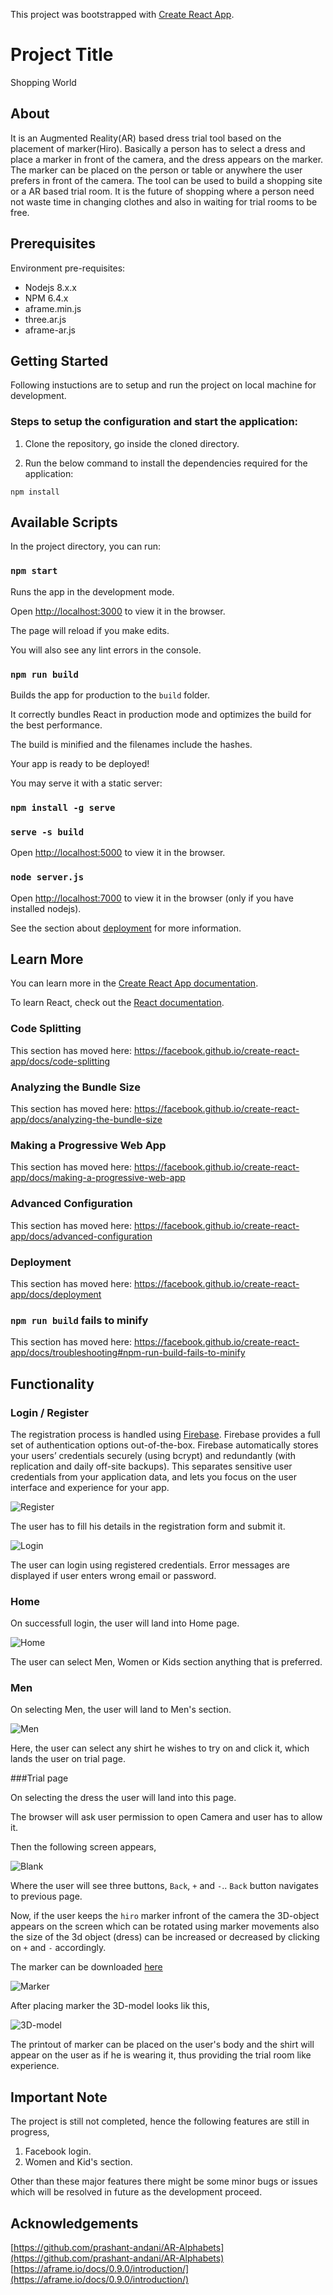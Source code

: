 This project was bootstrapped with [Create React App](https://github.com/facebook/create-react-app).

# Project Title
Shopping World

## About
It is an Augmented Reality(AR) based dress trial tool based on the placement of marker(Hiro). Basically a person has to select a dress and place a marker in front of the camera, and the dress appears on the marker. The marker can be placed on the person or table or anywhere the user prefers in front of the camera. The tool can be used to build a  shopping site or a AR based trial room. It is the future of shopping where a person need not waste time in changing clothes and also in waiting for trial rooms to be free.

## Prerequisites
Environment pre-requisites:

* Nodejs 8.x.x
* NPM 6.4.x
* aframe.min.js
* three.ar.js
* aframe-ar.js

## Getting Started

Following instuctions are to setup and run the project on local machine for development.

### Steps to setup the configuration and start the application:

1) Clone the repository, go inside the cloned directory.

2) Run the below command to install the dependencies required for the application:

  `npm install`

  ## Available Scripts

In the project directory, you can run:

### `npm start`

Runs the app in the development mode.

Open [http://localhost:3000](http://localhost:3000) to view it in the browser.

The page will reload if you make edits.

You will also see any lint errors in the console.

### `npm run build`

Builds the app for production to the `build` folder.

It correctly bundles React in production mode and optimizes the build for the best performance.

The build is minified and the filenames include the hashes.

Your app is ready to be deployed!

You may serve it with a static server:

### `npm install -g serve`

###  `serve -s build`

Open [http://localhost:5000](http://localhost:5000) to view it in the browser.

### `node server.js`

Open [http://localhost:7000](http://localhost:7000) to view it in the browser (only if you have installed nodejs).


See the section about [deployment](https://facebook.github.io/create-react-app/docs/deployment) for more information.

## Learn More

You can learn more in the [Create React App documentation](https://facebook.github.io/create-react-app/docs/getting-started).

To learn React, check out the [React documentation](https://reactjs.org/).

### Code Splitting

This section has moved here: https://facebook.github.io/create-react-app/docs/code-splitting

### Analyzing the Bundle Size

This section has moved here: https://facebook.github.io/create-react-app/docs/analyzing-the-bundle-size

### Making a Progressive Web App

This section has moved here: https://facebook.github.io/create-react-app/docs/making-a-progressive-web-app

### Advanced Configuration

This section has moved here: https://facebook.github.io/create-react-app/docs/advanced-configuration

### Deployment

This section has moved here: https://facebook.github.io/create-react-app/docs/deployment

### `npm run build` fails to minify

This section has moved here: https://facebook.github.io/create-react-app/docs/troubleshooting#npm-run-build-fails-to-minify

## Functionality

### Login / Register

The registration process is handled using [Firebase](https://firebase.google.com).
Firebase provides a full set of authentication options out-of-the-box. Firebase automatically stores your users’ credentials securely (using bcrypt) and redundantly (with replication and daily off-site backups). This separates sensitive user credentials from your application data, and lets you focus on the user interface and experience for your app.

![Register](images/register.png?raw=true "Register Page")

The user has to fill his details in the registration form and submit it.

![Login](images/login.png?raw=true "Login Page")

The user can login using registered credentials. Error messages are displayed if user enters wrong email or password.

### Home

On successfull login, the user will land into Home page.

![Home](images/home.png?raw=true "Home Page")

The user can select Men, Women or Kids section anything that is preferred.

### Men

On selecting Men, the user will land to Men's section.

![Men](images/shopMen.png?raw=true "Men's section Page")

Here, the user can select any shirt he wishes to try on and click it, which lands the user on trial page.

###Trial page

On selecting the dress the user will land into this page.

The browser will ask user permission to open Camera and user has to allow it.

Then the following screen appears,

![Blank](images/plainScreen.png?raw=true "Blank screen")

Where the user will see three buttons, `Back`, `+` and `-`..
`Back` button navigates to previous page.

Now, if the user keeps the `hiro` marker infront of the camera the 3D-object appears on the screen which can be rotated using marker movements also the size of the 3d object (dress) can be increased or decreased by clicking on `+` and `-` accordingly.

The marker can be downloaded [here](https://upload.wikimedia.org/wikipedia/commons/4/48/Hiro_marker_ARjs.png)

![Marker](images/hiro.png?raw=true "Hiro marker")

After placing marker the 3D-model looks lik this,

![3D-model](images/ar.png?raw=true "Shirt model")

The printout of marker can be placed on the user's body and the shirt will appear on the user as if he is wearing it, thus providing the trial room like experience.


## Important Note

The project is still not completed, hence the following features are still in progress,
1. Facebook login.
2. Women and Kid's section.

Other than these major features there might be some minor bugs or issues which will be resolved in future as the development proceed. 

## Acknowledgements

[https://github.com/prashant-andani/AR-Alphabets](https://github.com/prashant-andani/AR-Alphabets)
[https://aframe.io/docs/0.9.0/introduction/](https://aframe.io/docs/0.9.0/introduction/)




